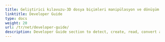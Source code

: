 ```yaml
---
title: Geliştirici kılavuzu-3D dosya biçimleri manipülasyon ve dönüşüm C#
linktitle: Developer Guide
type: docs
weight: 20
url: /tr/net/developer-guide/
description: Developer Guide section to detect, create, read, convert and modify 3D file formats in C# .NET.
---
```


